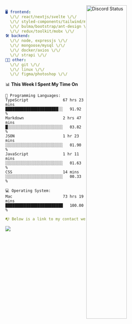 
<a href="https://discord.com/users/279302975371870218" target="_blank">
    <img width="50%" align="right" alt="Discord Status" src="https://lanyard.cnrad.dev/api/279302975371870218?bg=161B22&borderRadius=5px%205px%200%200&hideTimestamp=true&idleMessage=Just%20chillin%27%20at%20the%20moment&animated=true">
</a>

```yaml
🖥️ frontend: 
  \/\/ react/nextjs/svelte \/\/
  \/\/ styled-components/tailwind/mui/
  \/\/ bulma/bootstrap/ant-design \/\/
  \/\/ redux/toolkit/mobx \/\/
🛠 backend: 
  \/\/ node, expressjs \/\/
  \/\/ mongoose/mysql \/\/
  \/\/ docker/axios \/\/
  \/\/ strapi \/\/
👨‍💻 other: 
  \/\/ git \/\/ 
  \/\/ linux \/\/
  \/\/ figma/photoshop \/\/
```
<!--START_SECTION:waka-->
📊 **This Week I Spent My Time On** 

```text
💬 Programming Languages: 
TypeScript               67 hrs 23 mins      ███████████████████████░░   91.92 % 
Markdown                 2 hrs 47 mins       █░░░░░░░░░░░░░░░░░░░░░░░░   03.82 % 
JSON                     1 hr 23 mins        ░░░░░░░░░░░░░░░░░░░░░░░░░   01.90 % 
JavaScript               1 hr 11 mins        ░░░░░░░░░░░░░░░░░░░░░░░░░   01.63 % 
CSS                      14 mins             ░░░░░░░░░░░░░░░░░░░░░░░░░   00.33 % 

💻 Operating System: 
Mac                      73 hrs 19 mins      █████████████████████████   100.00 % 
```


<!--END_SECTION:waka-->
```yaml
📭 Below is a link to my contact website 
```
<a href="https://mxns.xyz" target="_black"> <img src="https://img.shields.io/badge/website-161B22?style=for-the-badge&logo=About.me&logoColor=white"></img> <a/>
